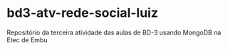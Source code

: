 # bd3-atv-rede-social-luiz
Repositório da terceira atividade das aulas de BD-3 usando MongoDB na Etec de Embu
